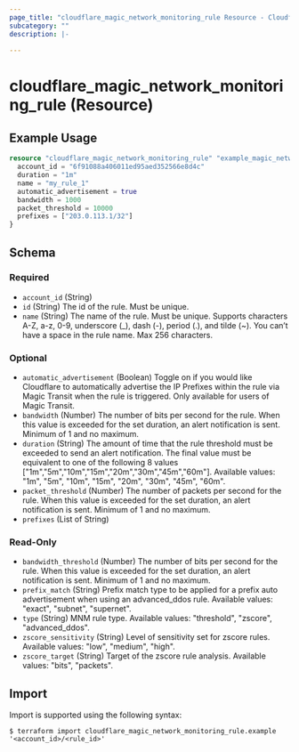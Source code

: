 ```yaml
---
page_title: "cloudflare_magic_network_monitoring_rule Resource - Cloudflare"
subcategory: ""
description: |-
  
---
```


# cloudflare_magic_network_monitoring_rule (Resource)



## Example Usage

```terraform
resource "cloudflare_magic_network_monitoring_rule" "example_magic_network_monitoring_rule" {
  account_id = "6f91088a406011ed95aed352566e8d4c"
  duration = "1m"
  name = "my_rule_1"
  automatic_advertisement = true
  bandwidth = 1000
  packet_threshold = 10000
  prefixes = ["203.0.113.1/32"]
}
```

<!-- schema generated by tfplugindocs -->
## Schema

### Required

- `account_id` (String)
- `id` (String) The id of the rule. Must be unique.
- `name` (String) The name of the rule. Must be unique. Supports characters A-Z, a-z, 0-9, underscore (_), dash (-), period (.), and tilde (~). You can’t have a space in the rule name. Max 256 characters.

### Optional

- `automatic_advertisement` (Boolean) Toggle on if you would like Cloudflare to automatically advertise the IP Prefixes within the rule via Magic Transit when the rule is triggered. Only available for users of Magic Transit.
- `bandwidth` (Number) The number of bits per second for the rule. When this value is exceeded for the set duration, an alert notification is sent. Minimum of 1 and no maximum.
- `duration` (String) The amount of time that the rule threshold must be exceeded to send an alert notification. The final value must be equivalent to one of the following 8 values ["1m","5m","10m","15m","20m","30m","45m","60m"].
Available values: "1m", "5m", "10m", "15m", "20m", "30m", "45m", "60m".
- `packet_threshold` (Number) The number of packets per second for the rule. When this value is exceeded for the set duration, an alert notification is sent. Minimum of 1 and no maximum.
- `prefixes` (List of String)

### Read-Only

- `bandwidth_threshold` (Number) The number of bits per second for the rule. When this value is exceeded for the set duration, an alert notification is sent. Minimum of 1 and no maximum.
- `prefix_match` (String) Prefix match type to be applied for a prefix auto advertisement when using an advanced_ddos rule.
Available values: "exact", "subnet", "supernet".
- `type` (String) MNM rule type.
Available values: "threshold", "zscore", "advanced_ddos".
- `zscore_sensitivity` (String) Level of sensitivity set for zscore rules.
Available values: "low", "medium", "high".
- `zscore_target` (String) Target of the zscore rule analysis.
Available values: "bits", "packets".

## Import

Import is supported using the following syntax:

```shell
$ terraform import cloudflare_magic_network_monitoring_rule.example '<account_id>/<rule_id>'
```
